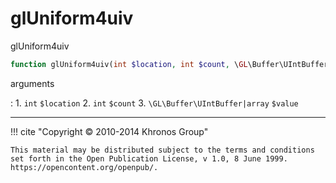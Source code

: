 # glUniform4uiv
glUniform4uiv

```php
function glUniform4uiv(int $location, int $count, \GL\Buffer\UIntBuffer|array $value) : void
```



arguments

:    1. `int` `$location` 
    2. `int` `$count` 
    3. `\GL\Buffer\UIntBuffer|array` `$value` 



---
     

!!! cite "Copyright © 2010-2014 Khronos Group"

    This material may be distributed subject to the terms and conditions set forth in the Open Publication License, v 1.0, 8 June 1999. https://opencontent.org/openpub/.